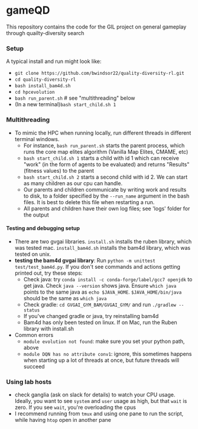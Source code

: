 # gameQD
This repository contains the code for the GIL project on general gameplay through quailty-diversity search



### Setup
A typical install and run might look like: 
* `git clone https://github.com/bwindsor22/quality-diversity-rl.git`
* `cd quality-diversity-rl`
* `bash install_bam4d.sh`
* `cd hpcevolution`
* `bash run_parent.sh` # see "multithreading" below
* (In a new terminal)`bash start_child.sh 1`

### Multithreading
* To mimic the HPC when running locally, run different threads in different terminal windows. 
    *  For instance,
`bash run_parent.sh` starts the parent process, which runs the core map elites algorithm (Vanilla Map Elites, CMAME, etc)
    * `bash start_child.sh 1` starts a child with id 1 which can receive "work" (in the form of agents to be evaluated) and returns "Results" (fitness values) to the parent
    * `bash start_child.sh 2` starts a second child with id 2. We can start as many children as our cpu can handle.
    * Our parents and children communicate by writing work and results to disk, to a folder specified by the `--run_name` argument in the bash files. It is best to delete this file when restarting a run.
    * All parents and children have their own log files; see 'logs' folder for the output

#### Testing and debugging setup
* There are two gvgai libraries. `install.sh` installs the ruben library, which was tested mac. `install_bam4d.sh` installs the bam4d library, which was tested on unix. 
* **testing the bam4d gvgai library**: Run `python -m unittest test/test_bam4d.py`. If you don't see commands and actions getting printed out, try these steps:
    * Check java: try `conda install -c conda-forge/label/gcc7 openjdk` to get java. Check `java --version` shows java. Ensure `which java` points to the same java as `echo $JAVA_HOME`. `$JAVA_HOME/bin/java` should be the same as `which java`
    * Check gradle: `cd GVGAI_GYM_BAM/GVGAI_GYM/` and run `./gradlew --status`
    * If you've changed gradle or java, try reinstalling bam4d
    * Bam4d has only been tested on linux. If on Mac, run the Ruben library with install.sh
* Common errors
    * `module evolution not found`: make sure you set your python path, above
    * `module DQN has no attribute conv1`: ignore, this sometimes happens when starting up a lot of threads at once, but future threads will succeed

### Using lab hosts
* check ganglia (ask on slack for details) to watch your CPU usage. Ideally, you want to see `system` and `user` usage as high, but that `wait` is zero. If you see `wait`, you're overloading the cpus
* I recommend running from `tmux` and using one pane to run the script, while having `htop` open in another pane
